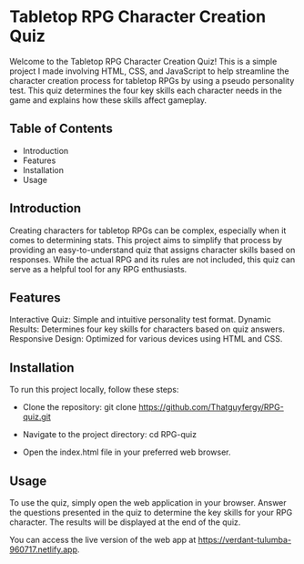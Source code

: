 # Tabletop RPG Character Creation Quiz
Welcome to the Tabletop RPG Character Creation Quiz! This is a simple project I made involving HTML, CSS, and JavaScript to help streamline the character creation process for tabletop RPGs by using a pseudo personality test. This quiz determines the four key skills each character needs in the game and explains how these skills affect gameplay.

## Table of Contents
* Introduction
* Features
* Installation
* Usage

## Introduction
Creating characters for tabletop RPGs can be complex, especially when it comes to determining stats. This project aims to simplify that process by providing an easy-to-understand quiz that assigns character skills based on responses. While the actual RPG and its rules are not included, this quiz can serve as a helpful tool for any RPG enthusiasts.

## Features
Interactive Quiz: Simple and intuitive personality test format.
Dynamic Results: Determines four key skills for characters based on quiz answers.
Responsive Design: Optimized for various devices using HTML and CSS.

## Installation
To run this project locally, follow these steps:

* Clone the repository:
git clone https://github.com/Thatguyfergy/RPG-quiz.git

* Navigate to the project directory:
cd RPG-quiz

* Open the index.html file in your preferred web browser.

## Usage
To use the quiz, simply open the web application in your browser. Answer the questions presented in the quiz to determine the key skills for your RPG character. The results will be displayed at the end of the quiz.

You can access the live version of the web app at https://verdant-tulumba-960717.netlify.app.



